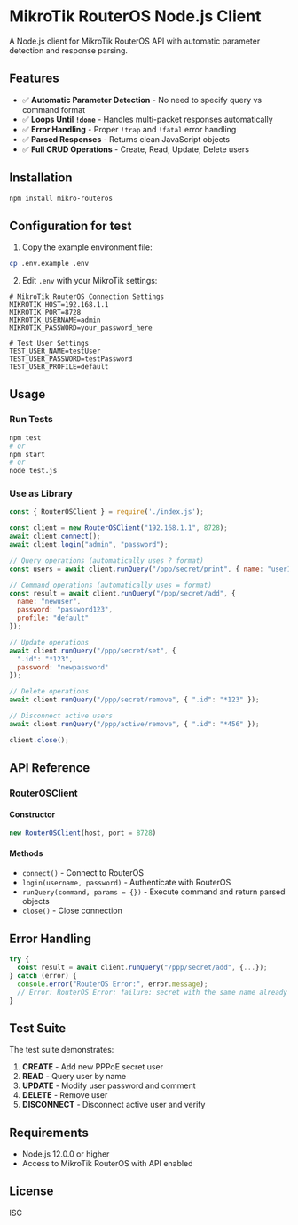 # MikroTik RouterOS Node.js Client

A Node.js client for MikroTik RouterOS API with automatic parameter detection and response parsing.

## Features

- ✅ **Automatic Parameter Detection** - No need to specify query vs command format
- ✅ **Loops Until `!done`** - Handles multi-packet responses automatically
- ✅ **Error Handling** - Proper `!trap` and `!fatal` error handling
- ✅ **Parsed Responses** - Returns clean JavaScript objects
- ✅ **Full CRUD Operations** - Create, Read, Update, Delete users

## Installation

```bash
npm install mikro-routeros
```

## Configuration for test

1. Copy the example environment file:
```bash
cp .env.example .env
```

2. Edit `.env` with your MikroTik settings:
```env
# MikroTik RouterOS Connection Settings
MIKROTIK_HOST=192.168.1.1
MIKROTIK_PORT=8728
MIKROTIK_USERNAME=admin
MIKROTIK_PASSWORD=your_password_here

# Test User Settings
TEST_USER_NAME=testUser
TEST_USER_PASSWORD=testPassword
TEST_USER_PROFILE=default
```

## Usage

### Run Tests
```bash
npm test
# or
npm start
# or
node test.js
```

### Use as Library
```javascript
const { RouterOSClient } = require('./index.js');

const client = new RouterOSClient("192.168.1.1", 8728);
await client.connect();
await client.login("admin", "password");

// Query operations (automatically uses ? format)
const users = await client.runQuery("/ppp/secret/print", { name: "user1" });

// Command operations (automatically uses = format)
const result = await client.runQuery("/ppp/secret/add", {
  name: "newuser",
  password: "password123",
  profile: "default"
});

// Update operations
await client.runQuery("/ppp/secret/set", {
  ".id": "*123",
  password: "newpassword"
});

// Delete operations
await client.runQuery("/ppp/secret/remove", { ".id": "*123" });

// Disconnect active users
await client.runQuery("/ppp/active/remove", { ".id": "*456" });

client.close();
```

## API Reference

### RouterOSClient

#### Constructor
```javascript
new RouterOSClient(host, port = 8728)
```

#### Methods

- `connect()` - Connect to RouterOS
- `login(username, password)` - Authenticate with RouterOS
- `runQuery(command, params = {})` - Execute command and return parsed objects
- `close()` - Close connection

## Error Handling

```javascript
try {
  const result = await client.runQuery("/ppp/secret/add", {...});
} catch (error) {
  console.error("RouterOS Error:", error.message);
  // Error: RouterOS Error: failure: secret with the same name already exists
}
```

## Test Suite

The test suite demonstrates:

1. **CREATE** - Add new PPPoE secret user
2. **READ** - Query user by name
3. **UPDATE** - Modify user password and comment
4. **DELETE** - Remove user
5. **DISCONNECT** - Disconnect active user and verify

## Requirements

- Node.js 12.0.0 or higher
- Access to MikroTik RouterOS with API enabled

## License

ISC
